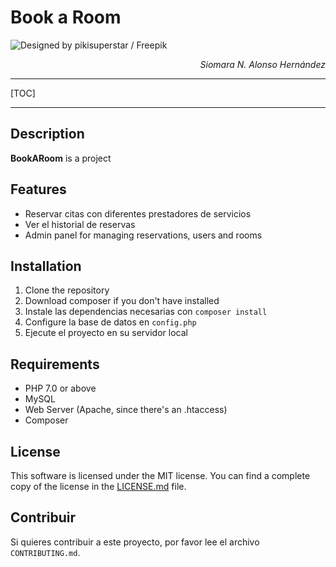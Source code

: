 # Book a Room

![Designed by pikisuperstar / Freepik](https://img.freepik.com/vector-gratis/concepto-desarrollo-aplicaciones-ui-ux_52683-48848.jpg?w=1380&t=st=1666018660~exp=1666019260~hmac=1521940c40f0ee2737fd959b8ddba5c519bd8475c2b6e04320d43904dcfc5ce1)

<div style="text-align: right;">
    <p><i>Siomara N. Alonso Hernández</i></p>
</div>
<hr>

[TOC]

---

## Description
**BookARoom** is a project 

## Features
- Reservar citas con diferentes prestadores de servicios
- Ver el historial de reservas
- Admin panel for managing reservations, users and rooms

## Installation 
1. Clone the repository
2. Download composer if you don't have installed
2. Instale las dependencias necesarias con `composer install`
3. Configure la base de datos en `config.php`
4. Ejecute el proyecto en su servidor local

## Requirements
- PHP 7.0 or above
- MySQL
- Web Server (Apache, since there's an .htaccess)
- Composer

## License
This software is licensed under the MIT license. You can find a complete copy of the license in the [LICENSE.md](LICENSE.md) file.

## Contribuir
Si quieres contribuir a este proyecto, por favor lee el archivo `CONTRIBUTING.md`.
